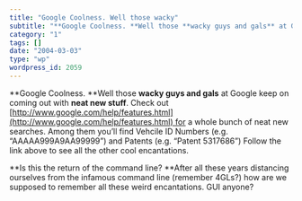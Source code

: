 ```yaml
---
title: "Google Coolness. Well those wacky"
subtitle: "**Google Coolness. **Well those **wacky guys and gals** at Google keep on coming out with **neat new..."
category: "1"
tags: []
date: "2004-03-03"
type: "wp"
wordpress_id: 2059
---
```

**Google Coolness. **Well those **wacky guys and gals** at Google keep on coming out with **neat new stuff**. Check out [http://www.google.com/help/features.html](http://www.google.com/help/features.html) for a whole bunch of neat new searches. Among them you’ll find Vehcile ID Numbers (e.g. “AAAAA999A9AA99999”) and Patents (e.g. “Patent 5317686”) Follow the link above to see all the other cool encantations.

**Is this the return of the command line? **After all these years distancing ourselves from the infamous command line (remember 4GLs?) how are we supposed to remember all these weird encantations. GUI anyone?